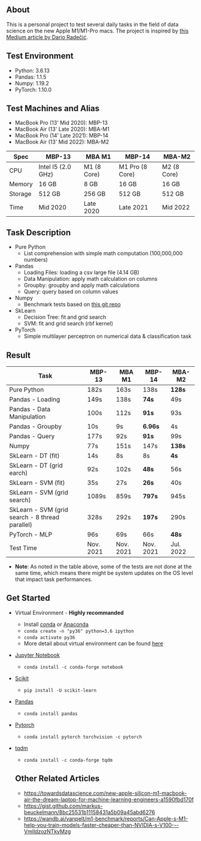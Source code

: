 ## About
This is a personal project to test several daily tasks in the field of data science on the new Apple M1/M1-Pro macs. The project is inspired by [
this Medium article by
Dario Radečić](https://towardsdatascience.com/are-the-new-m1-macbooks-any-good-for-data-science-lets-find-out-e61a01e8cad1).

## Test Environment
- Python: 3.6.13
- Pandas: 1.1.5
- Numpy: 1.19.2
- PyTorch: 1.10.0

## Test Machines and Alias
- MacBook Pro (13' Mid 2020): MBP-13
- MacBook Air (13' Late 2020): MBA-M1
- MacBook Pro (14' Late 2021): MBP-14
- MacBook Air (13' Mid 2022): MBA-M2

| Spec    | MBP-13 | MBA M1 | MBP-14 | MBA-M2| 
| ------- | -------------| ------------ | -------- | -------- |
| CPU 	  | Intel I5 (2.0 GHz) | M1 (8 Core) | M1 Pro (8 Core) | M2 (8 Core)
| Memory  | 16 GB	| 8 GB	| 16 GB | 16 GB |
| Storage | 512 GB	| 256 GB | 512 GB | 512 GB|
| Time    | Mid 2020 | Late 2020 | Late 2021 | Mid 2022 |


## Task Description
- Pure Python
	- List comprehension with simple math computation (100,000,000 numbers)
- Pandas
	- Loading Files: loading a csv large file (4.14 GB)
	- Data Manipulation: apply math calculation on columns
	- Groupby: groupby and apply math calculations
	- Query: query based on column values
- Numpy
	- Benchmark tests based on [this git repo](https://gist.github.com/markus-beuckelmann/8bc25531b11158431a5b09a45abd6276)
- SkLearn
	- Decision Tree: fit and grid search
	- SVM: fit and grid search (rbf kernel)
- PyTorch
	- Simple multilayer perceptron on numerical data & classification task

## Result

| Task       				| MBP-13 | MBA M1 | MBP-14 | MBA-M2| 
| ---------------------		| ------ 	| ------ | ------ | ------ |
| Pure Python 			 	| 182s		| 163s | 138s| **128s** |
| Pandas - Loading   		| 149s		| 138s | **74s**| 49s |
| Pandas - Data Manipulation | 100s 		| 112s | **91s**| 93s | 
| Pandas - Groupby 			| 10s   | 9s | **6.96s** | 4s| 
| Pandas - Query   			| 177s 		| 92s| **91s** | 99s |
| Numpy   					| 77s 	| 151s | 147s| **138s**|
| SkLearn - DT (fit)		| 14s		| 8s | 8s| **4s** |
| SkLearn - DT (grid earch)	| 92s		| 102s | **48s** | 56s |
| SkLearn - SVM (fit) 		| 35s	 	| 27s | **26s**| 40s |
| SkLearn - SVM (grid search) | 1089s    | 859s | **797s** | 945s |
| SkLearn - SVM (grid search - 8 thread parallel) 		| 328s    | 292s | **197s**| 290s |
| PyTorch - MLP 			| 96s 		| 69s| 66s| **48s**|
| Test Time	| Nov. 2021| Nov. 2021 | Nov. 2021 | Jul. 2022 |





- **Note**: As noted in the table above, some of the tests are not done at the same time, which means there might be system updates on the OS level that impact task performances.

## Get Started
- Virtual Environment - **Highly recommanded**
	- Install [conda](https://docs.conda.io/projects/conda/en/latest/user-guide/install/macos.html) or [Anaconda](https://docs.anaconda.com/anaconda/install/index.html)
	- `conda create -n "py36" python=3.6 ipython`
	- `conda activate py36`
	- More detail about virtual environment can be found [here](https://stackoverflow.com/questions/56713744/how-to-create-conda-environment-with-specific-python-version)
- [Jupyter Notebook](https://jupyter.org/install)
	- `conda install -c conda-forge notebook`
- [Scikit](https://scikit-learn.org/stable/install.html)
	- `pip install -U scikit-learn`
- [Pandas](https://pandas.pydata.org/docs/getting_started/install.html)
	- `conda install pandas`
- [Pytorch](https://pytorch.org/get-started/locally)
	- `conda install pytorch torchvision -c pytorch`
- [tqdm](https://github.com/tqdm/tqdm)
	- `conda install -c conda-forge tqdm`


	## Other Related Articles
	- https://towardsdatascience.com/new-apple-silicon-m1-macbook-air-the-dream-laptop-for-machine-learning-engineers-a1590fbd170f
	- https://gist.github.com/markus-beuckelmann/8bc25531b11158431a5b09a45abd6276
	- https://wandb.ai/vanpelt/m1-benchmark/reports/Can-Apple-s-M1-help-you-train-models-faster-cheaper-than-NVIDIA-s-V100---VmlldzozNTkyMzg
